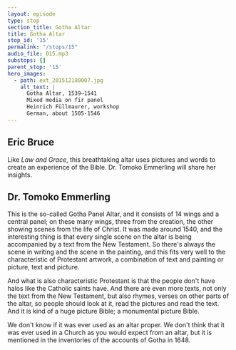 ```yaml
---
layout: episode
type: stop
section_title: Gotha Altar
title: Gotha Altar
stop_id: '15'
permalink: "/stops/15"
audio_file: 015.mp3
substops: []
parent_stop: '15'
hero_images:
  - path: ext_201512180007.jpg
    alt_text: |
      Gotha Altar, 1539–1541
      Mixed media on fir panel
      Heinrich Füllmaurer, workshop
      German, about 1505-1546
---
```


## Eric Bruce

Like _Law and Grace_, this breathtaking altar uses pictures and words to create an experience of the Bible. Dr. Tomoko Emmerling will share her insights.

## Dr. Tomoko Emmerling

This is the so-called Gotha Panel Altar, and it consists of 14 wings and a central panel; on these many wings, three from the creation, the other showing scenes from the life of Christ. It was made around 1540, and the interesting thing is that every single scene on the altar is being accompanied by a text from the New Testament. So there's always the scene in writing and the scene in the painting, and this fits very well to the characteristic of Protestant artwork, a combination of text and painting or picture, text and picture.

And what is also characteristic Protestant is that the people don't have halos like the Catholic saints have. And there are even more texts, not only the text from the New Testament, but also rhymes, verses on other parts of the altar, so people should look at it, read the pictures and read the text. And it is kind of a huge picture Bible; a monumental picture Bible.

We don't know if it was ever used as an altar proper. We don't think that it was ever used in a Church as you would expect from an altar, but it is mentioned in the inventories of the accounts of Gotha in 1648.
